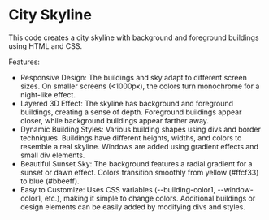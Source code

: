 # City Skyline

This code creates a city skyline with background and foreground buildings using HTML and CSS. 

Features:

* Responsive Design: The buildings and sky adapt to different screen sizes. On smaller screens (<1000px), the colors turn monochrome for a night-like effect.
* Layered 3D Effect: The skyline has background and foreground buildings, creating a sense of depth. Foreground buildings appear closer, while background buildings appear farther away.
* Dynamic Building Styles: Various building shapes using divs and border techniques. Buildings have different heights, widths, and colors to resemble a real skyline. Windows are added using gradient effects and small div elements.
* Beautiful Sunset Sky: The background features a radial gradient for a sunset or dawn effect. Colors transition smoothly from yellow (#ffcf33) to blue (#bbeeff).
* Easy to Customize: Uses CSS variables (--building-color1, --window-color1, etc.), making it simple to change colors. Additional buildings or design elements can be easily added by modifying divs and styles.
